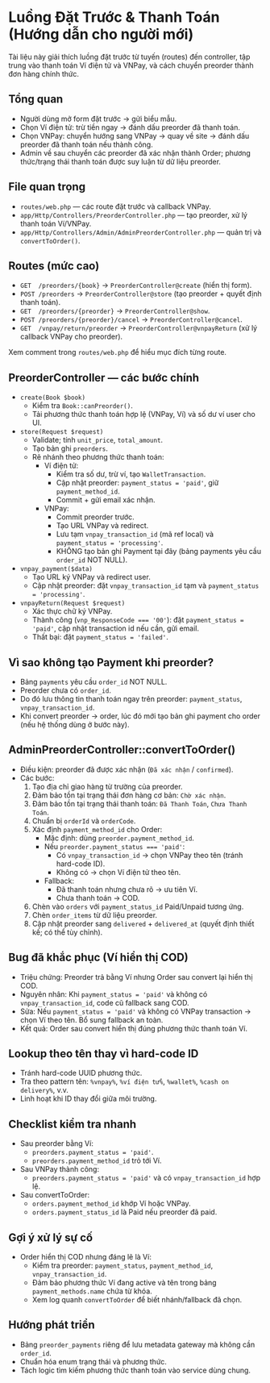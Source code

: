 # Luồng Đặt Trước & Thanh Toán (Hướng dẫn cho người mới)

Tài liệu này giải thích luồng đặt trước từ tuyến (routes) đến controller, tập trung vào thanh toán Ví điện tử và VNPay, và cách chuyển preorder thành đơn hàng chính thức.

## Tổng quan
- Người dùng mở form đặt trước → gửi biểu mẫu.
- Chọn Ví điện tử: trừ tiền ngay → đánh dấu preorder đã thanh toán.
- Chọn VNPay: chuyển hướng sang VNPay → quay về site → đánh dấu preorder đã thanh toán nếu thành công.
- Admin về sau chuyển các preorder đã xác nhận thành Order; phương thức/trạng thái thanh toán được suy luận từ dữ liệu preorder.

## File quan trọng
- `routes/web.php` — các route đặt trước và callback VNPay.
- `app/Http/Controllers/PreorderController.php` — tạo preorder, xử lý thanh toán Ví/VNPay.
- `app/Http/Controllers/Admin/AdminPreorderController.php` — quản trị và `convertToOrder()`.

## Routes (mức cao)
- `GET  /preorders/{book}` → `PreorderController@create` (hiển thị form).
- `POST /preorders` → `PreorderController@store` (tạo preorder + quyết định thanh toán).
- `GET  /preorders/{preorder}` → `PreorderController@show`.
- `POST /preorders/{preorder}/cancel` → `PreorderController@cancel`.
- `GET  /vnpay/return/preorder` → `PreorderController@vnpayReturn` (xử lý callback VNPay cho preorder).

Xem comment trong `routes/web.php` để hiểu mục đích từng route.

## PreorderController — các bước chính
- `create(Book $book)`
  - Kiểm tra `Book::canPreorder()`.
  - Tải phương thức thanh toán hợp lệ (VNPay, Ví) và số dư ví user cho UI.
- `store(Request $request)`
  - Validate; tính `unit_price`, `total_amount`.
  - Tạo bản ghi `preorders`.
  - Rẽ nhánh theo phương thức thanh toán:
    - Ví điện tử:
      - Kiểm tra số dư, trừ ví, tạo `WalletTransaction`.
      - Cập nhật preorder: `payment_status = 'paid'`, giữ `payment_method_id`.
      - Commit + gửi email xác nhận.
    - VNPay:
      - Commit preorder trước.
      - Tạo URL VNPay và redirect.
      - Lưu tạm `vnpay_transaction_id` (mã ref local) và `payment_status = 'processing'`.
      - KHÔNG tạo bản ghi Payment tại đây (bảng payments yêu cầu `order_id` NOT NULL).
- `vnpay_payment($data)`
  - Tạo URL ký VNPay và redirect user.
  - Cập nhật preorder: đặt `vnpay_transaction_id` tạm và `payment_status = 'processing'`.
- `vnpayReturn(Request $request)`
  - Xác thực chữ ký VNPay.
  - Thành công (`vnp_ResponseCode === '00'`): đặt `payment_status = 'paid'`, cập nhật transaction id nếu cần, gửi email.
  - Thất bại: đặt `payment_status = 'failed'`.

## Vì sao không tạo Payment khi preorder?
- Bảng `payments` yêu cầu `order_id` NOT NULL.
- Preorder chưa có `order_id`.
- Do đó lưu thông tin thanh toán ngay trên preorder: `payment_status`, `vnpay_transaction_id`.
- Khi convert preorder → order, lúc đó mới tạo bản ghi payment cho order (nếu hệ thống dùng ở bước này).

## AdminPreorderController::convertToOrder()
- Điều kiện: preorder đã được xác nhận (`Đã xác nhận` / `confirmed`).
- Các bước:
  1) Tạo địa chỉ giao hàng từ trường của preorder.
  2) Đảm bảo tồn tại trạng thái đơn hàng cơ bản: `Chờ xác nhận`.
  3) Đảm bảo tồn tại trạng thái thanh toán: `Đã Thanh Toán`, `Chưa Thanh Toán`.
  4) Chuẩn bị `orderId` và `orderCode`.
  5) Xác định `payment_method_id` cho Order:
     - Mặc định: dùng `preorder.payment_method_id`.
     - Nếu `preorder.payment_status === 'paid'`:
       - Có `vnpay_transaction_id` → chọn VNPay theo tên (tránh hard-code ID).
       - Không có → chọn Ví điện tử theo tên.
     - Fallback:
       - Đã thanh toán nhưng chưa rõ → ưu tiên Ví.
       - Chưa thanh toán → COD.
  6) Chèn vào `orders` với `payment_status_id` Paid/Unpaid tương ứng.
  7) Chèn `order_items` từ dữ liệu preorder.
  8) Cập nhật preorder sang `delivered` + `delivered_at` (quyết định thiết kế; có thể tùy chỉnh).

## Bug đã khắc phục (Ví hiển thị COD)
- Triệu chứng: Preorder trả bằng Ví nhưng Order sau convert lại hiển thị COD.
- Nguyên nhân: Khi `payment_status = 'paid'` và không có `vnpay_transaction_id`, code cũ fallback sang COD.
- Sửa: Nếu `payment_status = 'paid'` và không có VNPay transaction → chọn Ví theo tên. Bổ sung fallback an toàn.
- Kết quả: Order sau convert hiển thị đúng phương thức thanh toán Ví.

## Lookup theo tên thay vì hard-code ID
- Tránh hard-code UUID phương thức.
- Tra theo pattern tên: `%vnpay%`, `%ví điện tử%`, `%wallet%`, `%cash on delivery%`, v.v.
- Linh hoạt khi ID thay đổi giữa môi trường.

## Checklist kiểm tra nhanh
- Sau preorder bằng Ví:
  - `preorders.payment_status = 'paid'`.
  - `preorders.payment_method_id` trỏ tới Ví.
- Sau VNPay thành công:
  - `preorders.payment_status = 'paid'` và có `vnpay_transaction_id` hợp lệ.
- Sau convertToOrder:
  - `orders.payment_method_id` khớp Ví hoặc VNPay.
  - `orders.payment_status_id` là Paid nếu preorder đã paid.

## Gợi ý xử lý sự cố
- Order hiển thị COD nhưng đáng lẽ là Ví:
  - Kiểm tra preorder: `payment_status`, `payment_method_id`, `vnpay_transaction_id`.
  - Đảm bảo phương thức Ví đang active và tên trong bảng `payment_methods.name` chứa từ khóa.
  - Xem log quanh `convertToOrder` để biết nhánh/fallback đã chọn.

## Hướng phát triển
- Bảng `preorder_payments` riêng để lưu metadata gateway mà không cần `order_id`.
- Chuẩn hóa enum trạng thái và phương thức.
- Tách logic tìm kiếm phương thức thanh toán vào service dùng chung.
